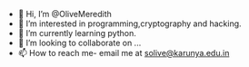 - 👋 Hi, I’m @OliveMeredith
- 👀 I’m interested in programming,cryptography and hacking.
- 🌱 I’m currently learning python.
- 💞️ I’m looking to collaborate on ...
- 📫 How to reach me- email me at solive@karunya.edu.in

<!---
OliveMeredith/OliveMeredith is a ✨ special ✨ repository because its `README.md` (this file) appears on your GitHub profile.
You can click the Preview link to take a look at your changes.
--->
